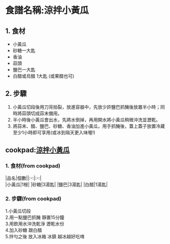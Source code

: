 # 食譜名稱:涼拌小黃瓜  

## 1. 食材

- 小黃瓜  
- 砂糖一大匙
- 香油
- 蒜頭
- 鹽巴一大匙
- 白醋或烏醋 1大匙 (或果醋也可)

## 2. 步驟

1. 小黃瓜切段後用刀背拍裂，放進容器中，先放少許鹽巴抓醃後放置半小時；同時將蒜頭切成蒜末備用。
2. 半小時後小黃瓜會出水，先將水倒掉，再用開水將小黃瓜稍微沖洗並瀝乾。  
3. 將蒜末、醋、鹽巴、砂糖、香油加進小黃瓜，用手抓醃後，蓋上蓋子放置冷藏至少1小時即可享用(或冰到隔天更入味喔!)

## cookpad:[涼拌小黃瓜](https://cookpad.com/tw/%E9%A3%9F%E8%AD%9C/16893345-%E6%B6%BC%E6%8B%8C%E5%B0%8F%E9%BB%83%E7%93%9C?find_method=search&ref=recipe&search_term=%E6%B6%BC%E6%8B%8C%E5%B0%8F%E9%BB%83%E7%93%9C&via=registration_app_download_intercept)

### 1. 食材(from cookpad)

|品名|個數||:-:|:-:|  
|小黃瓜|1根|
|砂糖|3湯匙|
|鹽巴|3湯匙|
|白醋|1湯匙|

### 2. 步驟(from cookpad)

1.小黃瓜切段  
2.用一點鹽巴抓醃 靜置15分鐘  
3.用飲用水沖洗乾淨 瀝乾水份  
4.加入砂糖 跟白醋  
5.拌勻之後 放入冰箱 冰鎮 越冰越好吃唷
